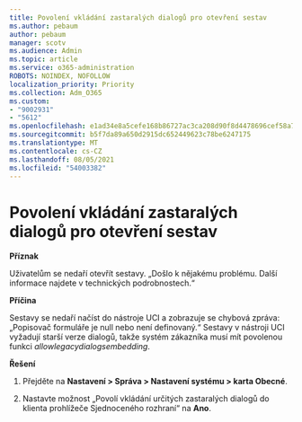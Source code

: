```yaml
---
title: Povolení vkládání zastaralých dialogů pro otevření sestav
ms.author: pebaum
author: pebaum
manager: scotv
ms.audience: Admin
ms.topic: article
ms.service: o365-administration
ROBOTS: NOINDEX, NOFOLLOW
localization_priority: Priority
ms.collection: Adm_O365
ms.custom:
- "9002931"
- "5612"
ms.openlocfilehash: e1ad34e8a5cefe168b86727ac3ca208d90f8d4478696cef58a7d0b04475fba56
ms.sourcegitcommit: b5f7da89a650d2915dc652449623c78be6247175
ms.translationtype: MT
ms.contentlocale: cs-CZ
ms.lasthandoff: 08/05/2021
ms.locfileid: "54003382"
---
```

# <a name="enable-embedding-legacy-dialogs-to-open-reports"></a>Povolení vkládání zastaralých dialogů pro otevření sestav

**Příznak**

Uživatelům se nedaří otevřít sestavy. „Došlo k nějakému problému. Další informace najdete v technických podrobnostech.“

**Příčina**

Sestavy se nedaří načíst do nástroje UCI a zobrazuje se chybová zpráva: „Popisovač formuláře je null nebo není definovaný.“ Sestavy v nástroji UCI vyžadují starší verze dialogů, takže systém zákazníka musí mít povolenou funkci *allowlegacydialogsembedding*.

**Řešení**

1. Přejděte na **Nastavení > Správa > Nastavení systému > karta Obecné**.

2. Nastavte možnost „Povolí vkládání určitých zastaralých dialogů do klienta prohlížeče Sjednoceného rozhraní“ na **Ano**.
